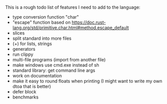 
This is a rough todo list of features I need to add to the language:

* type conversion function "char"
* "escape" function based on https://doc.rust-lang.org/std/primitive.char.html#method.escape_default
* slices
* split standard into more files
* (+) for lists, strings
* generators
* run clippy
* multi-file programs (import from another file)
* make windows use cmd.exe instead of sh
* standard library: get command line args
* work on documentation
* make it easy to round floats when printing (I might want to write my own dtoa that is better)
* defer block
* benchmarks
